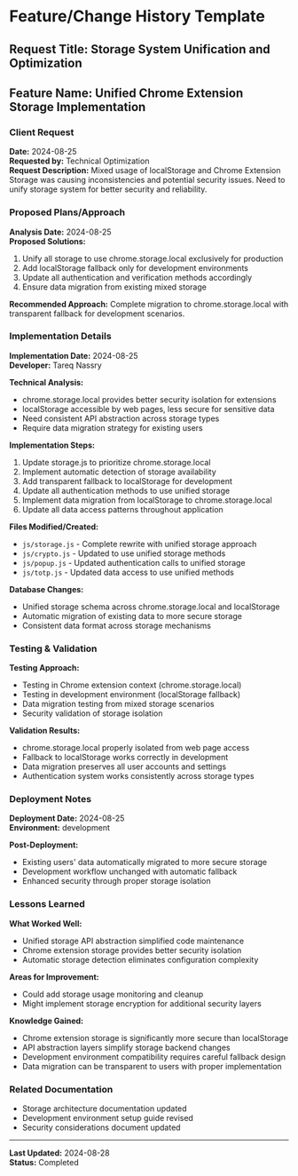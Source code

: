# Feature/Change History Template

## Request Title: Storage System Unification and Optimization

## Feature Name: Unified Chrome Extension Storage Implementation

### Client Request
**Date:** 2024-08-25  
**Requested by:** Technical Optimization  
**Request Description:**
Mixed usage of localStorage and Chrome Extension Storage was causing inconsistencies and potential security issues. Need to unify storage system for better security and reliability.

### Proposed Plans/Approach
**Analysis Date:** 2024-08-25  
**Proposed Solutions:**
1. Unify all storage to use chrome.storage.local exclusively for production
2. Add localStorage fallback only for development environments
3. Update all authentication and verification methods accordingly
4. Ensure data migration from existing mixed storage

**Recommended Approach:**
Complete migration to chrome.storage.local with transparent fallback for development scenarios.

### Implementation Details
**Implementation Date:** 2024-08-25  
**Developer:** Tareq Nassry  

**Technical Analysis:**
- chrome.storage.local provides better security isolation for extensions
- localStorage accessible by web pages, less secure for sensitive data
- Need consistent API abstraction across storage types
- Require data migration strategy for existing users

**Implementation Steps:**
1. Update storage.js to prioritize chrome.storage.local
2. Implement automatic detection of storage availability
3. Add transparent fallback to localStorage for development
4. Update all authentication methods to use unified storage
5. Implement data migration from localStorage to chrome.storage.local
6. Update all data access patterns throughout application

**Files Modified/Created:**
- `js/storage.js` - Complete rewrite with unified storage approach
- `js/crypto.js` - Updated to use unified storage methods
- `js/popup.js` - Updated authentication calls to unified storage
- `js/totp.js` - Updated data access to use unified methods

**Database Changes:**
- Unified storage schema across chrome.storage.local and localStorage
- Automatic migration of existing data to more secure storage
- Consistent data format across storage mechanisms

### Testing & Validation
**Testing Approach:**
- Testing in Chrome extension context (chrome.storage.local)
- Testing in development environment (localStorage fallback)
- Data migration testing from mixed storage scenarios
- Security validation of storage isolation

**Validation Results:**
- chrome.storage.local properly isolated from web page access
- Fallback to localStorage works correctly in development
- Data migration preserves all user accounts and settings
- Authentication system works consistently across storage types

### Deployment Notes
**Deployment Date:** 2024-08-25  
**Environment:** development  

**Post-Deployment:**
- Existing users' data automatically migrated to more secure storage
- Development workflow unchanged with automatic fallback
- Enhanced security through proper storage isolation

### Lessons Learned
**What Worked Well:**
- Unified storage API abstraction simplified code maintenance
- Chrome extension storage provides better security isolation
- Automatic storage detection eliminates configuration complexity

**Areas for Improvement:**
- Could add storage usage monitoring and cleanup
- Might implement storage encryption for additional security layers

**Knowledge Gained:**
- Chrome extension storage is significantly more secure than localStorage
- API abstraction layers simplify storage backend changes
- Development environment compatibility requires careful fallback design
- Data migration can be transparent to users with proper implementation

### Related Documentation
- Storage architecture documentation updated
- Development environment setup guide revised
- Security considerations document updated

---
**Last Updated:** 2024-08-28  
**Status:** Completed